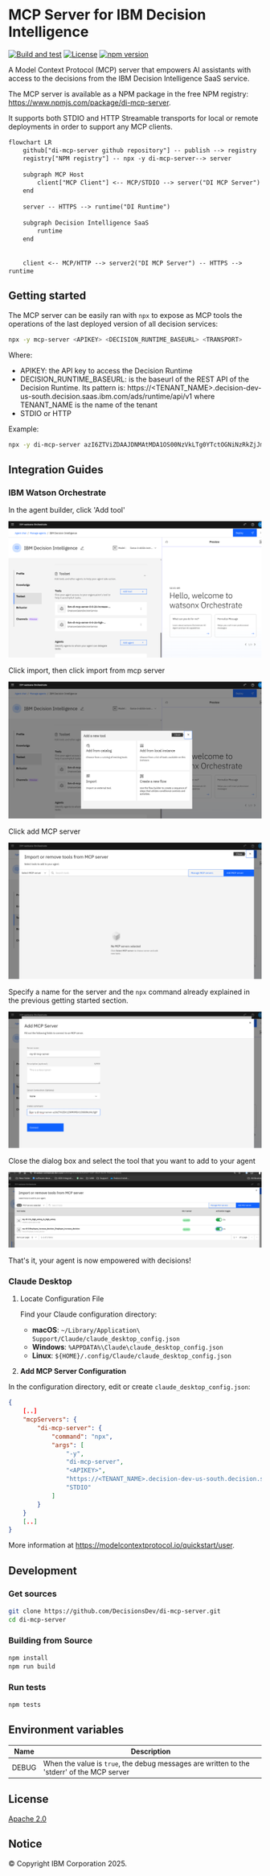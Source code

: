# MCP Server for IBM Decision Intelligence

[![Build and test](https://github.com/DecisionsDev/di-mcp-server/actions/workflows/build.yml/badge.svg)](https://github.com/DecisionsDev/di-mcp-server/actions/workflows/build.yml) [![License](https://img.shields.io/badge/License-Apache%202.0-blue.svg)](LICENSE) [![npm version](https://badge.fury.io/js/di-mcp-server.svg)](https://www.npmjs.com/package/di-mcp-server)


A Model Context Protocol (MCP) server that empowers AI assistants with access to the decisions from the IBM Decision Intelligence SaaS service.

The MCP server is available as a NPM package in the free NPM registry: https://www.npmjs.com/package/di-mcp-server.

It supports both STDIO and HTTP Streamable transports for local or remote deployments in order to support any MCP clients.

```mermaid
flowchart LR
    github["di-mcp-server github repository"] -- publish --> registry
    registry["NPM registry"] -- npx -y di-mcp-server--> server

    subgraph MCP Host 
        client["MCP Client"] <-- MCP/STDIO --> server("DI MCP Server")
    end

    server -- HTTPS --> runtime("DI Runtime")

    subgraph Decision Intelligence SaaS
        runtime
    end


    client <-- MCP/HTTP --> server2("DI MCP Server") -- HTTPS --> runtime

```

## Getting started


The MCP server can be easily ran with `npx` to expose as MCP tools the operations of the last deployed version of all decision services:

```bash
npx -y mcp-server <APIKEY> <DECISION_RUNTIME_BASEURL> <TRANSPORT>
```

Where:

- APIKEY: the API key to access the Decision Runtime
- DECISION_RUNTIME_BASEURL: is the baseurl of the REST API of the Decision Runtime. Its pattern is: https://<TENANT_NAME>.decision-dev-us-south.decision.saas.ibm.com/ads/runtime/api/v1 where TENANT_NAME is the name of the tenant
- STDIO or HTTP


Example:

```bash
npx -y di-mcp-server azI6ZTViZDAAJDNMAtMDA1OS00NzVkLTg0YTctOGNiNzRkZjJmNzkyOlpnUHNMb0VCb0tBcDBsSnZhdTZXLy96N3ppWEwxM2Z4WHRJcDNlNXZVWlk9 https://ibm.decision-dev-us-south.decision.saas.ibm.com/ads/runtime/api/v1 STDIO
```

## Integration Guides

### IBM Watson Orchestrate

In the agent builder, click 'Add tool'

![](doc/wo1.png)

Click import, then click import from mcp server

![](doc/wo2.png)

Click add MCP server

![](doc/wo4.png)

Specify a name for the server and the `npx` command already explained in the previous getting started section.

![](doc/wo5.png)

Close the dialog box and select the tool that you want to add to your agent

![](doc/wo6.png)

That's it, your agent is now empowered with decisions!

### Claude Desktop

1. Locate Configuration File
   
   Find your Claude configuration directory:
   - **macOS**: `~/Library/Application\ Support/Claude/claude_desktop_config.json`
   - **Windows**: `%APPDATA%\Claude\claude_desktop_config.json`
   - **Linux**: `${HOME}/.config/Claude/claude_desktop_config.json`


2. **Add MCP Server Configuration**

In the configuration directory, edit or create `claude_desktop_config.json`:

```json
{
    [..]
    "mcpServers": {
        "di-mcp-server": {
            "command": "npx",
            "args": [
                "-y",
                "di-mcp-server",
                "<APIKEY>",
                "https://<TENANT_NAME>.decision-dev-us-south.decision.saas.ibm.com/ads/runtime/api/v1",
                "STDIO"
            ]
        }
    }
    [..]
}
```

More information at https://modelcontextprotocol.io/quickstart/user.

## Development

### Get sources

```bash
git clone https://github.com/DecisionsDev/di-mcp-server.git
cd di-mcp-server
```

### Building from Source

```bash
npm install
npm run build
```

### Run tests

```bash
npm tests
```

## Environment variables

| Name  | Description                                                                                |
|-------|--------------------------------------------------------------------------------------------|
| DEBUG | When the value is `true`, the debug messages are written to the 'stderr' of the MCP server |

## License
[Apache 2.0](LICENSE)

## Notice

© Copyright IBM Corporation 2025.
